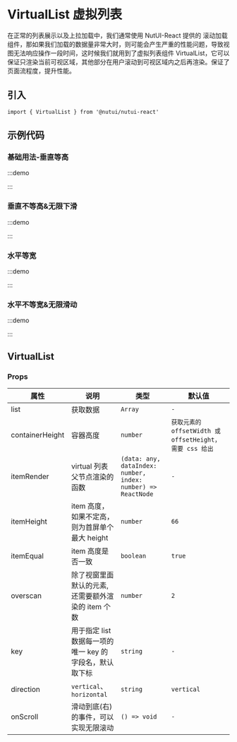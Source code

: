 # VirtualList 虚拟列表

在正常的列表展示以及上拉加载中，我们通常使用 NutUI-React 提供的 滚动加载 组件，那如果我们加载的数据量非常大时，则可能会产生严重的性能问题，导致视图无法响应操作一段时间，这时候我们就用到了虚拟列表组件 VirtualList，它可以保证只渲染当前可视区域，其他部分在用户滚动到可视区域内之后再渲染。保证了页面流程度，提升性能。

## 引入

```tsx
import { VirtualList } from '@nutui/nutui-react'
```

## 示例代码

### 基础用法-垂直等高

:::demo

<CodeBlock src='h5/demo1.tsx'></CodeBlock>

:::

### 垂直不等高&无限下滑

:::demo

<CodeBlock src='h5/demo2.tsx'></CodeBlock>

:::

### 水平等宽

:::demo

<CodeBlock src='h5/demo3.tsx'></CodeBlock>

:::

### 水平不等宽&无限滑动

:::demo

<CodeBlock src='h5/demo4.tsx'></CodeBlock>

:::

## VirtualList

### Props

| 属性 | 说明 | 类型 | 默认值 |
| --- | --- | --- | --- |
| list | 获取数据 | `Array` | `-` |
| containerHeight | 容器高度 | `number` | `获取元素的 offsetWidth 或 offsetHeight，需要 css 给出` |
| itemRender | virtual 列表父节点渲染的函数 | `(data: any, dataIndex: number, index: number) => ReactNode` | `-` |
| itemHeight | item 高度，如果不定高，则为首屏单个最大 height | `number` | `66` |
| itemEqual | item 高度是否一致 | `boolean` | `true` |
| overscan | 除了视窗里面默认的元素, 还需要额外渲染的 item 个数 | `number` | `2` |
| key | 用于指定 list 数据每一项的唯一 key 的字段名，默认取下标 | `string` | `-` |
| direction | `vertical`、`horizontal` | `string` | `vertical` |
| onScroll | 滑动到底(右)的事件，可以实现无限滚动 | `() => void` | `-` |
